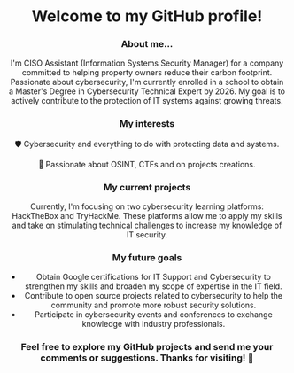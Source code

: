<h1 align="center">Welcome to my GitHub profile!</h1>
<h3 align="center">About me...</h3>

<p align="center">I'm CISO Assistant (Information Systems Security Manager) for a company committed to helping property owners reduce their carbon footprint. Passionate about cybersecurity, I'm currently enrolled in a school to obtain a Master's Degree in Cybersecurity Technical Expert by 2026. My goal is to actively contribute to the protection of IT systems against growing threats.</p>

<h3 align="center">My interests</h3>

<p align="center">🛡️ Cybersecurity and everything to do with protecting data and systems.</p>
<p align="center">👀 Passionate about OSINT, CTFs and on projects creations.</p>

<h3 align="center">My current projects</h3>

<p align="center">Currently, I'm focusing on two cybersecurity learning platforms: HackTheBox and TryHackMe. These platforms allow me to apply my skills and take on stimulating technical challenges to increase my knowledge of IT security.</p>

<h3 align="center">My future goals</h3>

<ul align="center">
  <li>Obtain Google certifications for IT Support and Cybersecurity to strengthen my skills and broaden my scope of expertise in the IT field.</li>
  <li>Contribute to open source projects related to cybersecurity to help the community and promote more robust security solutions.</li>
  <li>Participate in cybersecurity events and conferences to exchange knowledge with industry professionals.</li>
</ul>

<h3 align="center">Feel free to explore my GitHub projects and send me your comments or suggestions. Thanks for visiting! 🌟</h3>
